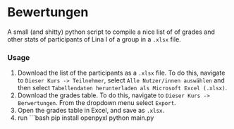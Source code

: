 # Bewertungen
A small (and shitty) python script to compile a nice list of of grades and other stats of participants of Lina I of a group in a `.xlsx` file.
### Usage

1. Download the list of the participants as a `.xlsx` file. To do this, navigate to `Dieser Kurs -> Teilnehmer`, select `Alle Nutzer/innen auswählen` and then select `Tabellendaten herunterladen als Microsoft Excel (.xlsx)`.
2. Download the grades table. To do this, navigate to `Dieser Kurs -> Berwertungen`. From the dropdown menu select `Export`. 
3. Open the grades table in Excel, and save as `.xlsx`.
4. run ```bash
pip install openpyxl
python main.py
``` And follow the instructions.
